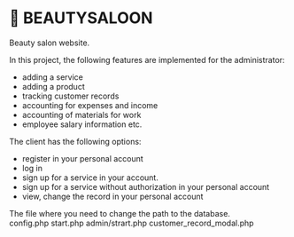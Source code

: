 # 💅 BEAUTYSALOON
Beauty salon website.   

In this project, the following features are implemented for the administrator:  
- adding a service  
- adding a product  
- tracking customer records  
- accounting for expenses and income  
- accounting of materials for work  
- employee salary information etc.  

The client has the following options:  
- register in your personal account  
- log in  
- sign up for a service in your account. 
- sign up for a service without authorization in your personal account
- view, change the record in your personal account


The file where you need to change the path to the database.  
config.php
start.php
admin/strart.php
customer_record_modal.php
